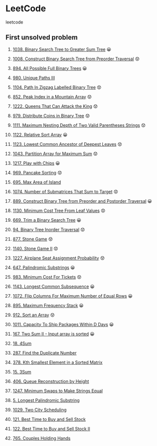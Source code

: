# LeetCode

leetcode

## First unsolved problem

1. [1038. Binary Search Tree to Greater Sum Tree](https://leetcode.com/problems/binary-search-tree-to-greater-sum-tree/) 😀

2. [1008. Construct Binary Search Tree from Preorder Traversal](https://leetcode.com/problems/construct-binary-search-tree-from-preorder-traversal/) 😟

3. [894. All Possible Full Binary Trees](https://leetcode.com/problems/all-possible-full-binary-trees/) 😀

4. [980. Unique Paths III](https://leetcode.com/problems/unique-paths-iii/)

5. [1104. Path In Zigzag Labelled Binary Tree](https://leetcode.com/problems/path-in-zigzag-labelled-binary-tree/) 😟

6. [852. Peak Index in a Mountain Array](https://leetcode.com/problems/peak-index-in-a-mountain-array/) 😟

7. [1222. Queens That Can Attack the King](https://leetcode.com/problems/queens-that-can-attack-the-king/) 😟

8. [979. Distribute Coins in Binary Tree](https://leetcode.com/problems/distribute-coins-in-binary-tree/) 😟

9. [1111. Maximum Nesting Depth of Two Valid Parentheses Strings](https://leetcode.com/problems/maximum-nesting-depth-of-two-valid-parentheses-strings/) 😟

10. [1122. Relative Sort Array](https://leetcode.com/problems/relative-sort-array/) 😀

11. [1123. Lowest Common Ancestor of Deepest Leaves](https://leetcode.com/problems/lowest-common-ancestor-of-deepest-leaves/) 😟

12. [1043. Partition Array for Maximum Sum](https://leetcode.com/problems/partition-array-for-maximum-sum/) 😟

13. [1217. Play with Chips](https://leetcode.com/problems/play-with-chips/) 😀

14. [969. Pancake Sorting](https://leetcode.com/problems/pancake-sorting/) 😟

15. [695. Max Area of Island](https://leetcode.com/problems/max-area-of-island/)

16. [1074. Number of Submatrices That Sum to Target](https://leetcode.com/problems/number-of-submatrices-that-sum-to-target/) 😟

17. [889. Construct Binary Tree from Preorder and Postorder Traversal](https://leetcode.com/problems/construct-binary-tree-from-preorder-and-postorder-traversal/) 😀

18. [1130. Minimum Cost Tree From Leaf Values](https://leetcode.com/problems/minimum-cost-tree-from-leaf-values/) 😟

19. [669. Trim a Binary Search Tree](https://leetcode.com/problems/trim-a-binary-search-tree/) 😀

20. [94. Binary Tree Inorder Traversal](https://leetcode.com/problems/binary-tree-inorder-traversal/) 😟

21. [877. Stone Game](https://leetcode.com/problems/stone-game/) 😟

22. [1140. Stone Game II](https://leetcode.com/problems/stone-game-ii/) 😟

23. [1227. Airplane Seat Assignment Probability](https://leetcode.com/problems/airplane-seat-assignment-probability/) 😟

24. [647. Palindromic Substrings](https://leetcode.com/problems/palindromic-substrings/) 😀

25. [983. Minimum Cost For Tickets](https://leetcode.com/problems/minimum-cost-for-tickets/) 😟

26. [1143. Longest Common Subsequence](https://leetcode.com/problems/longest-common-subsequence/) 😀

27. [1072. Flip Columns For Maximum Number of Equal Rows](https://leetcode.com/problems/flip-columns-for-maximum-number-of-equal-rows/) 😀

28. [895. Maximum Frequency Stack](https://leetcode.com/problems/maximum-frequency-stack/) 😀

29. [912. Sort an Array](https://leetcode.com/problems/sort-an-array/) 😟

30. [1011. Capacity To Ship Packages Within D Days](https://leetcode.com/problems/capacity-to-ship-packages-within-d-days/) 😀

31. [167. Two Sum II - Input array is sorted](https://leetcode.com/problems/two-sum-ii-input-array-is-sorted/) 😀

32. [18. 4Sum](https://leetcode.com/problems/4sum/)

33. [287. Find the Duplicate Number](https://leetcode.com/problems/find-the-duplicate-number/)

34. [378. Kth Smallest Element in a Sorted Matrix](https://leetcode.com/problems/kth-smallest-element-in-a-sorted-matrix/)

35. [15. 3Sum](https://leetcode.com/problems/3sum/)

36. [406. Queue Reconstruction by Height](https://leetcode.com/problems/queue-reconstruction-by-height/)

37. [1247. Minimum Swaps to Make Strings Equal](https://leetcode.com/problems/minimum-swaps-to-make-strings-equal/)

38. [5. Longest Palindromic Substring](https://leetcode.com/problems/longest-palindromic-substring/)

39. [1029. Two City Scheduling](https://leetcode.com/problems/two-city-scheduling/)

40. [121. Best Time to Buy and Sell Stock](https://leetcode.com/problems/best-time-to-buy-and-sell-stock/)

41. [122. Best Time to Buy and Sell Stock II](https://leetcode.com/problems/best-time-to-buy-and-sell-stock-ii/)

42. [765. Couples Holding Hands](https://leetcode.com/problems/couples-holding-hands/)
